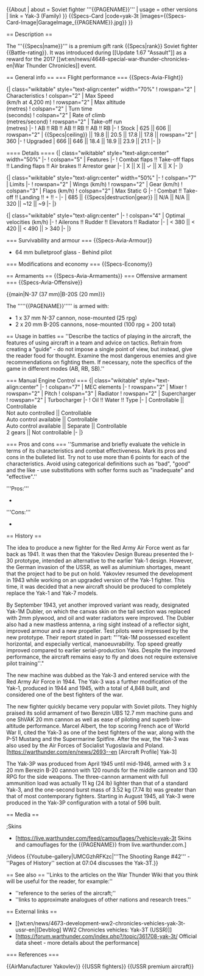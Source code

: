 {{About
| about = Soviet fighter '''{{PAGENAME}}'''
| usage = other versions
| link = Yak-3 (Family)
}}
{{Specs-Card
|code=yak-3t
|images={{Specs-Card-Image|GarageImage_{{PAGENAME}}.jpg}}
}}

== Description ==
<!-- ''In the description, the first part should be about the history of and the creation and combat usage of the aircraft, as well as its key features. In the second part, tell the reader about the aircraft in the game. Insert a screenshot of the vehicle, so that if the novice player does not remember the vehicle by name, he will immediately understand what kind of vehicle the article is talking about.'' -->
The '''{{Specs|name}}''' is a premium gift rank {{Specs|rank}} Soviet fighter {{Battle-rating}}. It was introduced during [[Update 1.67 "Assault"]] as a reward for the 2017 [[wt:en/news/4648-special-war-thunder-chronicles-en|War Thunder Chronicles]] event.

== General info ==
=== Flight performance ===
{{Specs-Avia-Flight}}
<!-- ''Describe how the aircraft behaves in the air. Speed, manoeuvrability, acceleration and allowable loads - these are the most important characteristics of the vehicle.'' -->

{| class="wikitable" style="text-align:center" width="70%"
! rowspan="2" | Characteristics
! colspan="2" | Max Speed<br>(km/h at 4,200 m)
! rowspan="2" | Max altitude<br>(metres)
! colspan="2" | Turn time<br>(seconds)
! colspan="2" | Rate of climb<br>(metres/second)
! rowspan="2" | Take-off run<br>(metres)
|-
! AB !! RB !! AB !! RB !! AB !! RB
|-
! Stock
| 625 || 606 || rowspan="2" | {{Specs|ceiling}} || 19.8 || 20.5 || 17.8 || 17.8 || rowspan="2" | 360
|-
! Upgraded
| 666 || 646 || 18.4 || 18.9 || 23.9 || 21.1
|-
|}

==== Details ====
{| class="wikitable" style="text-align:center" width="50%"
|-
! colspan="5" | Features
|-
! Combat flaps !! Take-off flaps !! Landing flaps !! Air brakes !! Arrestor gear
|-
| X || X || ✓ || X || X     <!-- ✓ -->
|-
|}

{| class="wikitable" style="text-align:center" width="50%"
|-
! colspan="7" | Limits
|-
! rowspan="2" | Wings (km/h)
! rowspan="2" | Gear (km/h)
! colspan="3" | Flaps (km/h)
! colspan="2" | Max Static G
|-
! Combat !! Take-off !! Landing !! + !! -
|-
| 685 <!-- {{Specs|destruction|body}} --> || {{Specs|destruction|gear}} || N/A || N/A || 320 || ~12 || ~9
|-
|}

{| class="wikitable" style="text-align:center"
|-
! colspan="4" | Optimal velocities (km/h)
|-
! Ailerons !! Rudder !! Elevators !! Radiator
|-
| < 380 || < 420 || < 490 || > 340
|-
|}

=== Survivability and armour ===
{{Specs-Avia-Armour}}
<!-- ''Examine the survivability of the aircraft. Note how vulnerable the structure is and how secure the pilot is, whether the fuel tanks are armoured, etc. Describe the armour, if there is any, and also mention the vulnerability of other critical aircraft systems.'' -->

* 64 mm bulletproof glass - Behind pilot

=== Modifications and economy ===
{{Specs-Economy}}

== Armaments ==
{{Specs-Avia-Armaments}}
=== Offensive armament ===
{{Specs-Avia-Offensive}}
<!-- ''Describe the offensive armament of the aircraft, if any. Describe how effective the cannons and machine guns are in a battle, and also what belts or drums are better to use. If there is no offensive weaponry, delete this subsection.'' -->
{{main|N-37 (37 mm)|B-20S (20 mm)}}

The '''''{{PAGENAME}}''''' is armed with:

* 1 x 37 mm N-37 cannon, nose-mounted (25 rpg)
* 2 x 20 mm B-20S cannons, nose-mounted (100 rpg = 200 total)

== Usage in battles ==
''Describe the tactics of playing in the aircraft, the features of using aircraft in a team and advice on tactics. Refrain from creating a "guide" - do not impose a single point of view, but instead, give the reader food for thought. Examine the most dangerous enemies and give recommendations on fighting them. If necessary, note the specifics of the game in different modes (AB, RB, SB).''

=== Manual Engine Control ===
{| class="wikitable" style="text-align:center"
|-
! colspan="7" | MEC elements
|-
! rowspan="2" | Mixer
! rowspan="2" | Pitch
! colspan="3" | Radiator
! rowspan="2" | Supercharger
! rowspan="2" | Turbocharger
|-
! Oil !! Water !! Type
|-
| Controllable || Controllable<br>Not auto controlled || Controllable<br>Auto control available || Controllable<br>Auto control available || Separate || Controllable<br>2 gears || Not controllable
|-
|}

=== Pros and cons ===
''Summarise and briefly evaluate the vehicle in terms of its characteristics and combat effectiveness. Mark its pros and cons in the bulleted list. Try not to use more than 6 points for each of the characteristics. Avoid using categorical definitions such as "bad", "good" and the like - use substitutions with softer forms such as "inadequate" and "effective".''

'''Pros:'''

*

'''Cons:'''

*

== History ==
<!-- ''Describe the history of the creation and combat usage of the aircraft in more detail than in the introduction. If the historical reference turns out to be too long, take it to a separate article, taking a link to the article about the vehicle and adding a block "/History" (example: <nowiki>https://wiki.warthunder.com/(Vehicle-name)/History</nowiki>) and add a link to it here using the <code>main</code> template. Be sure to reference text and sources by using <code><nowiki><ref></ref></nowiki></code>, as well as adding them at the end of the article with <code><nowiki><references /></nowiki></code>. This section may also include the vehicle's dev blog entry (if applicable) and the in-game encyclopedia description (under <code><nowiki>=== In-game description ===</nowiki></code>, also if applicable).'' -->

The idea to produce a new fighter for the Red Army Air Force went as far back as 1941. It was then that the Yakovlev Design Bureau presented the I-30 prototype, intended an alternative to the earlier Yak-1 design. However, the German invasion of the USSR, as well as aluminium shortages, meant that the project had to be put on hold. Yakovlev resumed the development in 1943 while working on an upgraded version of the Yak-1 fighter. This time, it was decided that a new aircraft should be produced to completely replace the Yak-1 and Yak-7 models.

By September 1943, yet another improved variant was ready, designated Yak-1M Dubler, on which the canvas skin on the tail section was replaced with 2mm plywood, and oil and water radiators were improved. The Dubler also had a new mastless antenna, a ring sight instead of a reflector sight, improved armour and a new propeller. Test pilots were impressed by the new prototype. Their report stated in part: "''Yak-1M possessed excellent horizontal, and especially vertical, manoeuvrability. Top speed greatly improved compared to earlier serial-production Yaks. Despite the improved performance, the aircraft remains easy to fly and does not require extensive pilot training''."

The new machine was dubbed as the Yak-3 and entered service with the Red Army Air Force in 1944. The Yak-3 was a further modification of the Yak-1, produced in 1944 and 1945, with a total of 4,848 built, and considered one of the best fighters of the war.

The new fighter quickly became very popular with Soviet pilots. They highly praised its solid armament of two Berezin UBS 12.7 mm machine guns and one ShVAK 20 mm cannon as well as ease of piloting and superb low-altitude performance. Marcel Albert, the top scoring French ace of World War II, cited the Yak-3 as one of the best fighters of the war, along with the P-51 Mustang and the Supermarine Spitfire. After the war, the Yak-3 was also used by the Air Forces of Socialist Yugoslavia and Poland.<ref name="forum">[https://warthunder.com/en/news/2693--en <nowiki>[Aircraft Profile] Yak-3</nowiki>]</ref>

The Yak-3P was produced from April 1945 until mid-1946, armed with 3 x 20 mm Berezin B-20 cannon with 120 rounds for the middle cannon and 130 RPG for the side weapons. The three-cannon armament with full ammunition load was actually 11 kg (24 lb) lighter than that of a standard Yak-3, and the one-second burst mass of 3.52 kg (7.74 lb) was greater than that of most contemporary fighters. Starting in August 1945, all Yak-3 were produced in the Yak-3P configuration with a total of 596 built.

== Media ==
<!-- ''Excellent additions to the article would be video guides, screenshots from the game, and photos.'' -->

;Skins
* [https://live.warthunder.com/feed/camouflages/?vehicle=yak-3t Skins and camouflages for the {{PAGENAME}} from live.warthunder.com.]

;Videos
{{Youtube-gallery|UMCGzhRFKzc|'''The Shooting Range #42''' - ''Pages of History'' section at 07:04 discusses the Yak-3T.}}

== See also ==
''Links to the articles on the War Thunder Wiki that you think will be useful for the reader, for example:''

* ''reference to the series of the aircraft;''
* ''links to approximate analogues of other nations and research trees.''

== External links ==
<!-- ''Paste links to sources and external resources, such as:''
* ''topic on the official game forum;''
* ''other literature.'' -->

* [[wt:en/news/4673-development-ww2-chronicles-vehicles-yak-3t-ussr-en|[Devblog] WW2 Chronicles vehicles: Yak-3T (USSR)]]
* [https://forum.warthunder.com/index.php?/topic/361708-yak-3t/ Official data sheet - more details about the performance]

=== References ===
<references />

{{AirManufacturer Yakovlev}}
{{USSR fighters}}
{{USSR premium aircraft}}